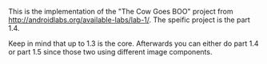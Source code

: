 This is the implementation of the "The Cow Goes BOO" project from http://androidlabs.org/available-labs/lab-1/. The speific project is the part 1.4. 

Keep in mind that up to 1.3 is the core. Afterwards you can either do part 1.4 or part 1.5 since those two using different image components. 